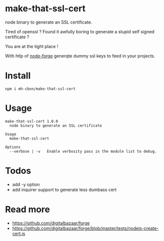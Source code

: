 # make-that-ssl-cert
node binary to generate an SSL certificate.

Tired of openssl ? Found it awfully boring to generate a stupid self signed certificate ?

You are at the tight place !

With htlp of [node-forge](https://github.com/digitalbazaar/forge) generqte dummy ssl keys to feed in your projects.

# Install

```
npm i mh-cbon/make-that-ssl-cert
```

# Usage

```
make-that-ssl-cert 1.0.0
  node binary to generate an SSL certificate

Usage
  make-that-ssl-cert

Options
  --verbose | -v   Enable verbosity pass in the module list to debug.

```

# Todos

- add -y option
- add inquirer support to generate less dumbass cert

# Read more

- https://github.com/digitalbazaar/forge
- https://github.com/digitalbazaar/forge/blob/master/tests/nodejs-create-cert.js

